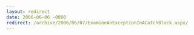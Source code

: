 ```yaml
---
layout: redirect
date: 2006-06-06 -0800
redirect: /archive/2006/06/07/ExamineAnExceptionInACatchBlock.aspx/
---
```

